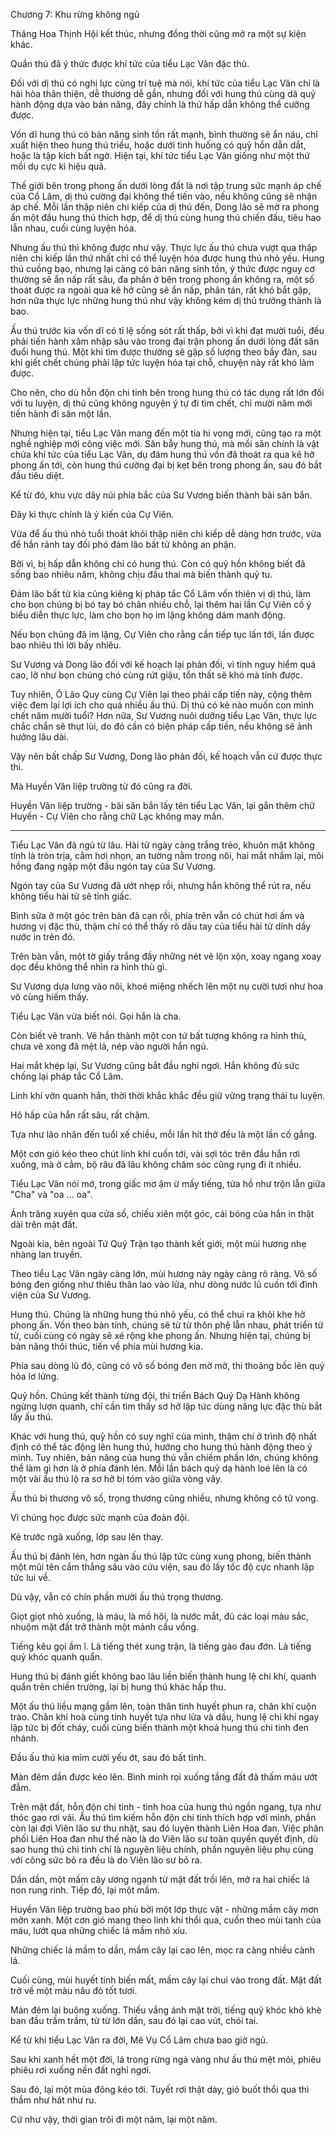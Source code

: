 Chương 7: Khu rừng không ngủ

Thăng Hoa Thịnh Hội kết thúc, nhưng đồng thời cũng mở ra một sự kiện khác. 

Quần thú đã ý thức được khí tức của tiểu Lạc Vân đặc thù. 

Đối với dị thú có nghị lực cùng trí tuệ mà nói, khí tức của tiểu Lạc Vân chỉ là hài hòa thân thiện, dễ thương dễ gần, nhưng đối với hung thú cùng dã quỷ hành động dựa vào bản năng, đây chính là thứ hấp dẫn không thể cưỡng được. 

Vốn dĩ hung thú có bản năng sinh tồn rất mạnh, bình thường sẽ ẩn náu, chỉ xuất hiện theo hung thú triều, hoặc dưới tình huống có quỷ hồn dẫn dắt, hoặc là tập kích bất ngờ. Hiện tại, khí tức tiểu Lạc Vân giống như một thứ mồi dụ cực kì hiệu quả. 

Thế giới bên trong phong ấn dưới lòng đất là nơi tập trung sức mạnh áp chế của Cổ Lâm, dị thú cường đại không thể tiến vào, nếu không cũng sẽ nhận áp chế. Mỗi lần thập niên chi kiếp của dị thú đến, Dong lão sẽ mở ra phong ấn một đầu hung thú thích hợp, để dị thú cùng hung thú chiến đấu, tiêu hao lẫn nhau, cuối cùng luyện hóa. 

Nhưng ấu thú thì không được như vậy. Thực lực ấu thú chưa vượt qua thập niên chi kiếp lần thứ nhất chỉ có thể luyện hóa được hung thú nhỏ yếu. Hung thú cuồng bạo, nhưng lại càng có bản năng sinh tồn, ý thức được nguy cơ thường sẽ ẩn nấp rất sâu, đa phần ở bên trong phong ấn không ra, một số thoát được ra ngoài qua kẽ hở cũng sẽ ẩn nấp, phân tán, rất khó bắt gặp, hơn nữa thực lực những hung thú như vậy không kém dị thú trưởng thành là bao. 

Ấu thú trước kia vốn dĩ có tỉ lệ sống sót rất thấp, bởi vì khi đạt mười tuổi, đều phải tiến hành xâm nhập sâu vào trong đại trận phong ấn dưới lòng đất săn đuổi hung thú. Một khi tìm được thường sẽ gặp số lượng theo bầy đàn, sau khi giết chết chúng phải lập tức luyện hóa tại chỗ, chuyện này rất khó làm được. 

Cho nên, cho dù hỗn độn chi tinh bên trong hung thú có tác dụng rất lớn đối với tu luyện, dị thú cũng không nguyện ý tự đi tìm chết, chỉ mười năm mới tiến hành đi săn một lần. 

Nhưng hiện tại, tiểu Lạc Vân mang đến một tia hi vọng mới, cũng tạo ra một nghề nghiệp mới công việc mới. Săn bẫy hung thú, mà mồi săn chính là vật chứa khí tức của tiểu Lạc Vân, dụ đám hung thú vốn đã thoát ra qua kẽ hở phong ấn tới, còn hung thú cường đại bị kẹt bên trong phong ấn, sau đó bắt đầu tiêu diệt. 

Kể từ đó, khu vực dãy núi phía bắc của Sư Vương biến thành bãi săn bắn. 

Đây kì thực chính là ý kiến của Cự Viên. 

Vừa để ấu thú nhỏ tuổi thoát khỏi thập niên chi kiếp dễ dàng hơn trước, vừa để hắn rảnh tay đối phó đám lão bất tử không an phận. 

Bởi vì, bị hấp dẫn không chỉ có hung thú. Còn có quỷ hồn không biết đã sống bao nhiêu năm, không chịu đầu thai mà biến thành quỷ tu. 

Đám lão bất tử kia cũng kiêng kị pháp tắc Cổ Lâm vốn thiên vị dị thú, làm cho bọn chúng bị bó tay bó chân nhiều chỗ, lại thêm hai lần Cự Viên cố ý biểu diễn thực lực, làm cho bọn họ im lặng không dám manh động. 

Nếu bọn chúng đã im lặng, Cự Viên cho rằng cần tiếp tục lấn tới, lấn được bao nhiêu thì lời bấy nhiêu. 

Sư Vương và Dong lão đối với kế hoạch lại phản đối, vì tính nguy hiểm quá cao, lỡ như bọn chúng chó cùng rứt giậu, tổn thất sẽ khó mà tính được. 

Tuy nhiên, Ô Lão Quy cùng Cự Viên lại theo phái cấp tiến này, cộng thêm việc đem lại lợi ích cho quá nhiều ấu thú. Dị thú có kẻ nào muốn con mình chết năm mười tuổi? Hơn nữa, Sư Vương nuôi dưỡng tiểu Lạc Vân, thực lực chắc chắn sẽ thụt lùi, do đó cần có biện pháp cấp tiến, nếu không sẽ ảnh hưởng lâu dài. 

Vậy nên bất chấp Sư Vương, Dong lão phản đối, kế hoạch vẫn cứ được thực thi. 

Mà Huyền Vân liệp trường từ đó cũng ra đời. 

Huyền Vân liệp trường - bãi săn bắn lấy tên tiểu Lạc Vân, lại gắn thêm chữ Huyền - Cự Viên cho rằng chữ Lạc không may mắn. 

________________ 

Tiểu Lạc Vân đã ngủ từ lâu. Hài tử ngày càng trắng trẻo, khuôn mặt không tính là tròn trịa, cằm hơi nhọn, an tường nằm trong nôi, hai mắt nhắm lại, môi hồng đang ngập một đầu ngón tay của Sư Vương.  

Ngón tay của Sư Vương đã ướt nhẹp rồi, nhưng hắn không thể rút ra, nếu không tiểu hài tử sẽ tỉnh giấc. 

Bình sữa ở một góc trên bàn đã cạn rồi, phía trên vẫn có chút hơi ấm và hương vị đặc thù, thậm chí có thể thấy rõ dấu tay của tiểu hài tử dính dầy nước in trên đó. 

Trên bàn vẫn, một tờ giấy trắng đầy những nét vẽ lộn xộn, xoay ngang xoay dọc đều không thể nhìn ra hình thù gì. 

Sư Vương dựa lưng vào nôi, khoé miệng nhếch lên một nụ cười tươi như hoa vô cùng hiếm thấy. 

Tiểu Lạc Vân vừa biết nói. Gọi hắn là cha. 

Còn biết vẽ tranh. Vẽ hắn thành một con tứ bất tượng không ra hình thù, chưa vẽ xong đã mệt lả, nép vào người hắn ngủ. 

Hai mắt khép lại, Sư Vương cũng bắt đầu nghỉ ngơi. Hắn không đủ sức chống lại pháp tắc Cổ Lâm. 

Linh khí vờn quanh hắn, thời thời khắc khắc đều giữ vững trạng thái tu luyện. 

Hô hấp của hắn rất sâu, rất chậm. 

Tựa như lão nhân đến tuổi xế chiều, mỗi lần hít thở đều là một lần cố gắng.

Một cơn gió kéo theo chút linh khí cuốn tới, vài sợi tóc trên đầu hắn rơi xuống, mà ở cằm, bộ râu đã lâu không chăm sóc cũng rụng đi ít nhiều. 

Tiểu Lạc Vân nói mớ, trong giấc mơ ậm ừ mấy tiếng, từa hồ như trộn lẫn giữa "Cha" và "oa ... oa". 
 
Ánh trăng xuyên qua cửa số, chiếu xiên một góc, cái bóng của hắn in thật dài trên mặt đất. 

Ngoài kia, bên ngoài Tứ Quý Trận tạo thành kết giới, một mùi hương nhẹ nhàng lan truyền.

Theo tiểu Lạc Vân ngày càng lớn, mùi hương này ngày càng rõ ràng. Vô số bóng đen giống như thiêu thân lao vào lửa, như dòng nước lũ cuốn tới đình viện của Sư Vương.

Hung thú. Chúng là những hung thú nhỏ yếu, có thể chui ra khỏi khe hở phong ấn. Vốn theo bản tính, chúng sẽ từ từ thôn phệ lẫn nhau, phát triển từ từ, cuối cùng có ngày sẽ xé rộng khe phong ấn. Nhưng hiện tại, chúng bị bản năng thôi thúc, tiến về phía mùi hương kia.

Phía sau dòng lũ đó, cũng có vô số bóng đen mờ mờ, thi thoảng bốc lên quỷ hỏa lơ lửng. 

Quỷ hồn. Chúng kết thành từng đội, thi triển Bách Quỷ Dạ Hành không ngừng lượn quanh, chỉ cần tìm thấy sơ hở lập tức dùng năng lực đặc thù bắt lấy ấu thú.  

Khác với hung thú, quỷ hồn có suy nghĩ của mình, thậm chí ở trình độ nhất định có thể tác động lên hung thú, hướng cho hung thú hành động theo ý mình. Tuy nhiên, bản năng của hung thú vẫn chiếm phần lớn, chúng không thể làm gì hơn là ở phía đánh lén. Mỗi lần bách quỷ dạ hành loé lên là có một vài ấu thú lộ ra sơ hở bị tóm vào giữa vòng vây. 

Ấu thú bị thương vô số, trọng thương cũng nhiều, nhưng không có tử vong. 

Vì chúng học được sức mạnh của đoàn đội. 

Kẻ trước ngã xuống, lớp sau lên thay. 

Ấu thú bị đánh lén, hơn ngàn ấu thú lập tức cùng xung phong, biến thành một mũi tên cắm thẳng sâu vào cứu viện, sau đó lấy tốc độ cực nhanh lập tức lui về.

Dù vậy, vẫn có chín phần mười ấu thú trọng thương. 

Giọt giọt nhỏ xuống, là máu, là mồ hôi, là nước mắt, đủ các loại màu sắc, nhuộm mặt đất trở thành một mảnh cầu vồng. 

Tiếng kêu gọi ầm ĩ. Là tiếng thét xung trận, là tiếng gào đau đớn. Là tiếng quỷ khóc quanh quẩn. 

Hung thú bị đánh giết không bao lâu liền biến thành hung lệ chi khí, quanh quẩn trên chiến trường, lại bị hung thú khác hấp thu. 

Một ấu thú liều mạng gầm lên, toàn thân tinh huyết phun ra, chân khí cuộn trào. Chân khí hoà cùng tinh huyết tựa như lửa và dầu, hung lệ chi khí ngay lập tức bị đốt cháy, cuối cùng biến thành một khoả hung thú chi tinh đen nhánh. 

Đầu ấu thú kia mỉm cười yếu ớt, sau đó bất tỉnh. 

Màn đêm dần được kéo lên. Bình minh rọi xuống tầng đất đã thấm máu ướt đẫm. 

Trên mặt đất, hỗn độn chi tinh - tinh hoa của hung thú ngồn ngang, tựa như thóc gạo rơi vãi. Ấu thú tìm kiếm hỗn độn chi tinh thích hợp với mình, phần còn lại đợi Viên lão sư thu nhặt, sau đó luyện thành Liên Hoa đan. Việc phân phối Liên Hoa đan như thế nào là do Viên lão sư toàn quyền quyết định, dù sao hung thú chi tinh chỉ là nguyên liệu chính, phần nguyên liệu phụ cùng với công sức bỏ ra đều là do Viên lão sư bỏ ra. 

Dần dần, một mầm cây ương ngạnh từ mặt đất trồi lên, mở ra hai chiếc lá non rung rinh. Tiếp đó, lại một mầm. 

Huyền Vân liệp trường bao phủ bởi một lớp thực vật - những mầm cây mơn mởn xanh. Một cơn gió mang theo linh khí thổi qua, cuốn theo mùi tanh của máu, lướt qua những chiếc lá mầm nhỏ xíu. 

Những chiếc lá mầm to dần, mầm cây lại cao lên, mọc ra càng nhiều cành lá. 

Cuối cùng, mùi huyết tinh biến mất, mầm cây lại chui vào trong đất. Mặt đất trở về một màu nâu đỏ tốt tươi. 

Màn đêm lại buông xuống. Thiếu vắng ánh mặt trời, tiếng quỷ khóc khò khè ban đầu trầm trầm, từ từ lớn dần, sau đó lại cao vút, chói tai. 

Kể từ khi tiểu Lạc Vân ra đời, Mê Vụ Cổ Lâm chưa bao giờ ngủ. 

Sau khi xanh hết một đời, lá trong rừng ngả vàng như ấu thú mệt mỏi, phiêu phiêu rơi xuống nền đất nghỉ ngơi. 

Sau đó, lại một mùa đông kéo tới. Tuyết rơi thật dày, gió buốt thổi qua thì thầm như hát như ru. 

Cứ như vậy, thời gian trôi đi một năm, lại một năm. 
